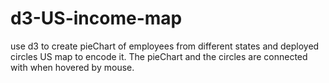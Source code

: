 # d3-US-income-map
use d3 to create pieChart of employees from different states and deployed circles US map to encode it.
The pieChart and the circles are connected with when hovered by mouse.
